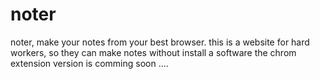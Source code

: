 # noter
noter, make your notes from your best browser.
this is a website for hard workers, so they can make notes without install a software
the chrom extension version is comming soon ....
